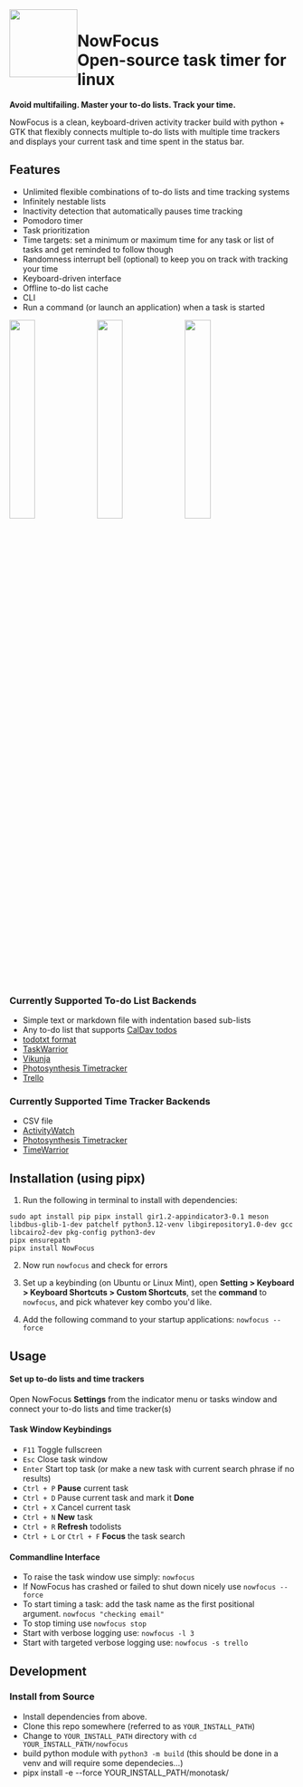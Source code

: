 <img src="nowfocus.svg" style="float: left; width:120px;">  

# NowFocus <br> Open-source task timer for linux
**Avoid multifailing. Master your to-do lists. Track your time.**

NowFocus is a clean, keyboard-driven activity tracker build with python + GTK that flexibly connects multiple to-do lists with multiple time trackers and displays your current task and time spent in the status bar. 

## Features
- Unlimited flexible combinations of to-do lists and time tracking systems  
- Infinitely nestable lists  
- Inactivity detection that automatically pauses time tracking 
- Pomodoro timer  
- Task prioritization
- Time targets: set a minimum or maximum time for any task or list of tasks and get reminded to follow though 
- Randomness interrupt bell (optional) to keep you on track with tracking your time
- Keyboard-driven interface 
- Offline to-do list cache 
- CLI
- Run a command (or launch an application) when a task is started


<img src="Screenshot-25-09-23-11-42-56.webp" style="width:30%;">  
<img src="Screenshot-25-09-23-11-46-14.webp" style="width:30%;">  
<img src="Screenshot-25-09-23-11-53-22.webp" style=" width:30%;">  

<br>

### Currently Supported To-do List Backends

- Simple text or markdown file with indentation based sub-lists
- Any to-do list that supports [CalDav todos](https://en.wikipedia.org/wiki/CalDAV) 
- [todotxt format](http://todotxt.org/)
- [TaskWarrior](https://taskwarrior.org/)
- [Vikunja](https://www.vikunja.io)
- [Photosynthesis Timetracker](https://github.com/Photosynthesis/Timetracker/)  
- [Trello](https://www.trello.com)

### Currently Supported Time Tracker Backends 

- CSV file  
- [ActivityWatch](https://www.activitywatch.net)      
- [Photosynthesis Timetracker](https://github.com/Photosynthesis/Timetracker/)  
- [TimeWarrior](https://timewarrior.net)


## Installation (using pipx) 

1. Run the following in terminal to install with dependencies:
```
sudo apt install pip pipx install gir1.2-appindicator3-0.1 meson libdbus-glib-1-dev patchelf python3.12-venv libgirepository1.0-dev gcc libcairo2-dev pkg-config python3-dev
pipx ensurepath
pipx install NowFocus
``` 
2. Now run `nowfocus` and check for errors

3. Set up a keybinding (on Ubuntu or Linux Mint), open **Setting > Keyboard > Keyboard Shortcuts > Custom Shortcuts**, set the **command** to `nowfocus`, and pick whatever key combo you'd like.

4. Add the following command to your startup applications: `nowfocus --force` 


## Usage

#### Set up to-do lists and time trackers

Open NowFocus **Settings** from the indicator menu or tasks window and connect your to-do lists and time tracker(s) 

#### Task Window Keybindings

- `F11` Toggle fullscreen
- `Esc` Close task window
- `Enter` Start top task (or make a new task with current search phrase if no results)
- `Ctrl + P` **Pause** current task
- `Ctrl + D` Pause current task and mark it **Done**
- `Ctrl + X` Cancel current task
- `Ctrl + N` **New** task
- `Ctrl + R` **Refresh** todolists
- `Ctrl + L` or `Ctrl + F` **Focus** the task search

#### Commandline Interface

- To raise the task window use simply: `nowfocus`  
- If NowFocus has crashed or failed to shut down nicely use `nowfocus --force`
- To start timing a task: add the task name as the first positional argument. `nowfocus "checking email"`
- To stop timing use `nowfocus stop`
- Start with verbose logging use: `nowfocus -l 3`
- Start with targeted verbose logging use: `nowfocus -s trello`


## Development

### Install from Source

- Install dependencies from above.  
- Clone this repo somewhere (referred to as `YOUR_INSTALL_PATH`)  
- Change to `YOUR_INSTALL_PATH` directory with `cd YOUR_INSTALL_PATH/nowfocus`  
- build python module with `python3 -m build` (this should be done in a venv and will require some dependecies...)  
- pipx install -e --force YOUR_INSTALL_PATH/monotask/  



<!-- 
## Build Flatpak

```
python3 -m build
# python3 flatpak-pip-generator --runtime=org.gnome.Sdk/x86_64/47 PACKAGE # run this for lots of stuff
flatpak run org.flatpak.Builder --force-clean --user --install --install-deps-from=flathub --repo=repo builddir APPID.yaml
flatpak run APPID
```
 -->


<!-- ## Contributing
Package it for your operating system.
Write a connector for your favorite to-do list or time tracker -->

